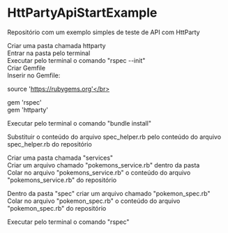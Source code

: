 # HttPartyApiStartExample
Repositório com um exemplo simples de teste de API com HttParty

Criar uma pasta chamada httparty</br>
Entrar na pasta pelo terminal</br>
Executar pelo terminal o comando "rspec --init"</br>
Criar Gemfile</br>
Inserir no Gemfile:</br>

source 'https://rubygems.org'</br>
 
gem 'rspec'</br>
gem 'httparty'</br>

Executar pelo terminal o comando "bundle install"</br>

Substituir o conteúdo do arquivo spec_helper.rb pelo conteúdo do arquivo spec_helper.rb do repositório</br>

Criar uma pasta chamada "services"</br>
Criar um arquivo chamado "pokemons_service.rb" dentro da pasta</br>
Colar no arquivo "pokemons_service.rb" o conteúdo do arquivo "pokemons_service.rb" do repositório</br>

Dentro da pasta "spec" criar um arquivo chamado "pokemon_spec.rb"</br>
Colar no arquivo "pokemon_spec.rb" o conteúdo do arquivo "pokemon_spec.rb" do repositório</br>

Executar pelo terminal o comando "rspec"</br>
